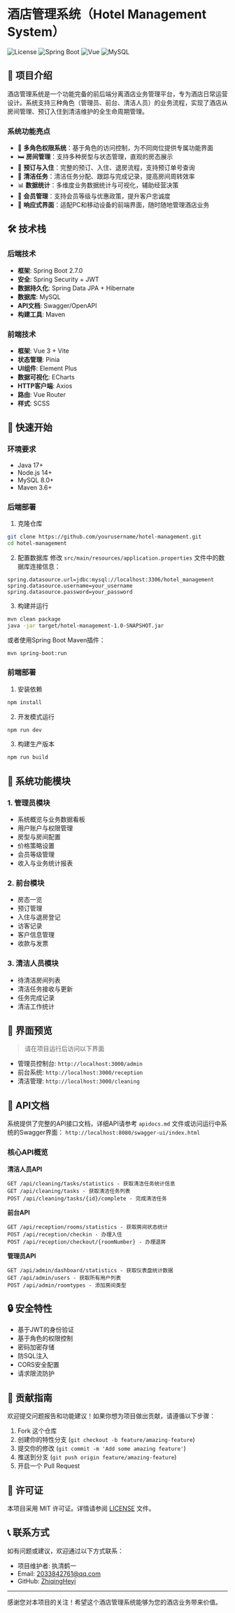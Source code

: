 # 酒店管理系统（Hotel Management System）

![License](https://img.shields.io/badge/license-MIT-blue.svg)
![Spring Boot](https://img.shields.io/badge/Spring%20Boot-2.7.0-green.svg)
![Vue](https://img.shields.io/badge/Vue-3.3.4-brightgreen.svg)
![MySQL](https://img.shields.io/badge/MySQL-8.0-orange.svg)

## 📖 项目介绍

酒店管理系统是一个功能完备的前后端分离酒店业务管理平台，专为酒店日常运营设计。系统支持三种角色（管理员、前台、清洁人员）的业务流程，实现了酒店从房间管理、预订入住到清洁维护的全生命周期管理。

### 系统功能亮点

- 🏨 **多角色权限系统**：基于角色的访问控制，为不同岗位提供专属功能界面
- 🛏️ **房间管理**：支持多种房型与状态管理，直观的房态展示
- 📝 **预订与入住**：完整的预订、入住、退房流程，支持预订单号查询
- 🧹 **清洁任务**：清洁任务分配、跟踪与完成记录，提高房间周转效率
- 📊 **数据统计**：多维度业务数据统计与可视化，辅助经营决策
- 👥 **会员管理**：支持会员等级与优惠政策，提升客户忠诚度
- 📱 **响应式界面**：适配PC和移动设备的前端界面，随时随地管理酒店业务

## 🛠️ 技术栈

### 后端技术
- **框架**: Spring Boot 2.7.0
- **安全**: Spring Security + JWT
- **数据持久化**: Spring Data JPA + Hibernate
- **数据库**: MySQL
- **API文档**: Swagger/OpenAPI
- **构建工具**: Maven

### 前端技术
- **框架**: Vue 3 + Vite
- **状态管理**: Pinia
- **UI组件**: Element Plus
- **数据可视化**: ECharts
- **HTTP客户端**: Axios
- **路由**: Vue Router
- **样式**: SCSS

## 🚀 快速开始

### 环境要求
- Java 17+
- Node.js 14+
- MySQL 8.0+
- Maven 3.6+

### 后端部署

1. 克隆仓库
```bash
git clone https://github.com/yourusername/hotel-management.git
cd hotel-management
```

2. 配置数据库
修改 `src/main/resources/application.properties` 文件中的数据库连接信息：
```properties
spring.datasource.url=jdbc:mysql://localhost:3306/hotel_management
spring.datasource.username=your_username
spring.datasource.password=your_password
```

3. 构建并运行
```bash
mvn clean package
java -jar target/hotel-management-1.0-SNAPSHOT.jar
```
或者使用Spring Boot Maven插件：
```bash
mvn spring-boot:run
```

### 前端部署

1. 安装依赖
```bash
npm install
```

2. 开发模式运行
```bash
npm run dev
```

3. 构建生产版本
```bash
npm run build
```

## 🌟 系统功能模块

### 1. 管理员模块
- 系统概览与业务数据看板
- 用户账户与权限管理
- 房型与房间配置
- 价格策略设置
- 会员等级管理
- 收入与业务统计报表

### 2. 前台模块
- 房态一览
- 预订管理
- 入住与退房登记
- 访客记录
- 客户信息管理
- 收款与发票

### 3. 清洁人员模块
- 待清洁房间列表
- 清洁任务接收与更新
- 任务完成记录
- 清洁工作统计

## 📸 界面预览

> 请在项目运行后访问以下界面

- 管理员控制台: `http://localhost:3000/admin`
- 前台系统: `http://localhost:3000/reception`
- 清洁管理: `http://localhost:3000/cleaning`

## 📜 API文档

系统提供了完整的API接口文档，详细API请参考 `apidocs.md` 文件或访问运行中系统的Swagger界面：
`http://localhost:8080/swagger-ui/index.html`

### 核心API概览

**清洁人员API**
```
GET /api/cleaning/tasks/statistics - 获取清洁任务统计信息
GET /api/cleaning/tasks - 获取清洁任务列表
POST /api/cleaning/tasks/{id}/complete - 完成清洁任务
```

**前台API**
```
GET /api/reception/rooms/statistics - 获取房间状态统计
POST /api/reception/checkin - 办理入住
POST /api/reception/checkout/{roomNumber} - 办理退房
```

**管理员API**
```
GET /api/admin/dashboard/statistics - 获取仪表盘统计数据
GET /api/admin/users - 获取所有用户列表
POST /api/admin/roomtypes - 添加房间类型
```

## 🔒 安全特性

- 基于JWT的身份验证
- 基于角色的权限控制
- 密码加密存储
- 防SQL注入
- CORS安全配置
- 请求限流防护

## 🤝 贡献指南

欢迎提交问题报告和功能建议！如果你想为项目做出贡献，请遵循以下步骤：

1. Fork 这个仓库
2. 创建你的特性分支 (`git checkout -b feature/amazing-feature`)
3. 提交你的修改 (`git commit -m 'Add some amazing feature'`)
4. 推送到分支 (`git push origin feature/amazing-feature`)
5. 开启一个 Pull Request

## 📄 许可证

本项目采用 MIT 许可证。详情请参阅 [LICENSE](LICENSE) 文件。

## 📞 联系方式

如有问题或建议，欢迎通过以下方式联系：

- 项目维护者: 执清鹤一
- Email: 2033842761@qq.com
- GitHub: [ZhiqingHeyi](https://github.com/ZhiqingHeyi)

---

感谢您对本项目的关注！希望这个酒店管理系统能够为您的酒店业务带来价值。 
